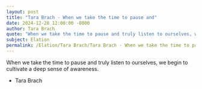 ```yaml
---
layout: post
title: "Tara Brach - When we take the time to pause and"
date: 2024-12-28 12:00:00 -0000
author: Tara Brach
quote: "When we take the time to pause and truly listen to ourselves, we begin to cultivate a deep sense of awareness."
subject: Elation
permalink: /Elation/Tara Brach/Tara Brach - When we take the time to pause and
---
```


When we take the time to pause and truly listen to ourselves, we begin to cultivate a deep sense of awareness.

- Tara Brach
